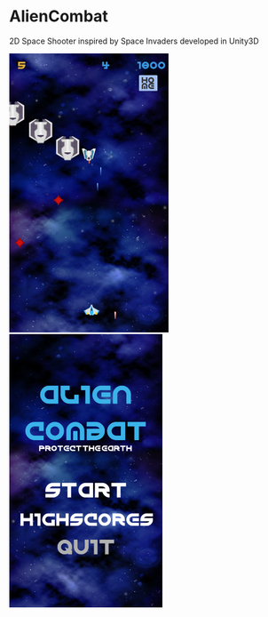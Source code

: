 # AlienCombat
2D Space Shooter inspired by Space Invaders developed in Unity3D

![alt text](https://github.com/Lelegithub/AlienCombat/blob/main/AlienCombat2.png)
![alt text](https://github.com/Lelegithub/AlienCombat/blob/main/AlienCombat.png)
